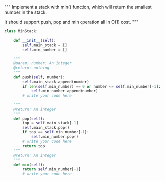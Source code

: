 
"""
Implement a stack with min() function, which will return the smallest number in the stack.

It should support push, pop and min operation all in O(1) cost.
"""

```python
class MinStack:
    
    def __init__(self):
        self.main_stack = []
        self.min_number = []
        
    """
    @param: number: An integer
    @return: nothing
    """
    def push(self, number):
        self.main_stack.append(number)
        if len(self.min_number) == 0 or number <= self.min_number[-1]:
            self.min_number.append(number)
        # write your code here

    """
    @return: An integer
    """
    def pop(self):
        top = self.main_stack[-1]
        self.main_stack.pop()
        if top == self.min_number[-1]:
            self.min_number.pop()
        # write your code here
        return top
    """
    @return: An integer
    """
    def min(self):
        return self.min_number[-1]
        # write your code here
```